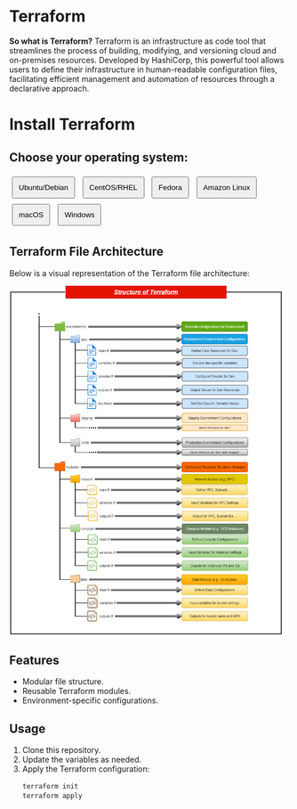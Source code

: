 # Terraform
**So what is Terraform?** Terraform is an infrastructure as code tool that streamlines the process of building, modifying, and versioning cloud and on-premises resources. Developed by HashiCorp, this powerful tool allows users to define their infrastructure in human-readable configuration files, facilitating efficient management and automation of resources through a declarative approach.

# Install Terraform

## Choose your operating system:

<div>
  <button onclick="showTab('ubuntu')">Ubuntu/Debian</button>
  <button onclick="showTab('rhel')">CentOS/RHEL</button>
  <button onclick="showTab('fedora')">Fedora</button>
  <button onclick="showTab('amazon')">Amazon Linux</button>
  <button onclick="showTab('macos')">macOS</button>
  <button onclick="showTab('windows')">Windows</button>
</div>

<div id="ubuntu" class="tab-content">
  <h3>Ubuntu/Debian</h3>
  <p>Ensure that your system is up to date and you have installed the `gnupg`, `software-properties-common`, and `curl` packages installed. You will use these packages to verify HashiCorp's GPG signature and install HashiCorp's Debian package repository.</p>
  <pre><code>$ sudo apt-get update && sudo apt-get install -y gnupg software-properties-common</code></pre>
  <p>Install the HashiCorp GPG key.</p>
  <pre><code>$ wget -O- https://apt.releases.hashicorp.com/gpg | \
  gpg --dearmor | \
  sudo tee /usr/share/keyrings/hashicorp-archive-keyring.gpg > /dev/null</code></pre>
  <p>Verify the key's fingerprint.</p>
  <pre><code>$ gpg --no-default-keyring \
  --keyring /usr/share/keyrings/hashicorp-archive-keyring.gpg \
  --fingerprint</code></pre>
</div>

<div id="rhel" class="tab-content" style="display:none;">
  <h3>CentOS/RHEL</h3>
  <p>Instructions for CentOS/RHEL...</p>
</div>

<div id="fedora" class="tab-content" style="display:none;">
  <h3>Fedora</h3>
  <p>Instructions for Fedora...</p>
</div>

<div id="amazon" class="tab-content" style="display:none;">
  <h3>Amazon Linux</h3>
  <p>Instructions for Amazon Linux...</p>
</div>

<div id="macos" class="tab-content" style="display:none;">
  <h3>macOS</h3>
  <p>Instructions for macOS...</p>
</div>

<div id="windows" class="tab-content" style="display:none;">
  <h3>Windows</h3>
  <p>Instructions for Windows...</p>
</div>

<script>
function showTab(tabName) {
  var i, tabContent, buttons;
  tabContent = document.getElementsByClassName("tab-content");
  for (i = 0; i < tabContent.length; i++) {
    tabContent[i].style.display = "none";
  }
  buttons = document.getElementsByTagName("button");
  for (i = 0; i < buttons.length; i++) {
    buttons[i].className = buttons[i].className.replace(" active", "");
  }
  document.getElementById(tabName).style.display = "block";
  event.currentTarget.className += " active";
}
</script>

<style>
button {
  padding: 10px;
  margin: 5px;
  cursor: pointer;
}
.tab-content {
  display: none;
  padding: 20px;
  border: 1px solid #ccc;
}
</style>


## Terraform File Architecture

Below is a visual representation of the Terraform file architecture:

![Terraform File Architecture](Terraform%20File%20Architecture.drawio.png)

## Features

- Modular file structure.
- Reusable Terraform modules.
- Environment-specific configurations.

## Usage

1. Clone this repository.
2. Update the variables as needed.
3. Apply the Terraform configuration:
   ```bash
   terraform init
   terraform apply

